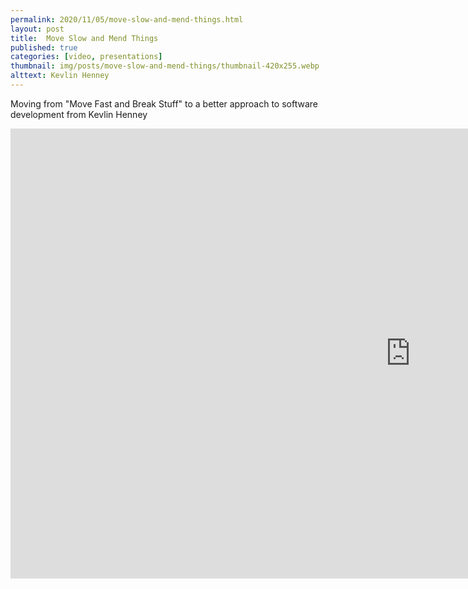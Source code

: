 ```yaml
---
permalink: 2020/11/05/move-slow-and-mend-things.html
layout: post
title:  Move Slow and Mend Things
published: true
categories: [video, presentations]
thumbnail: img/posts/move-slow-and-mend-things/thumbnail-420x255.webp
alttext: Kevlin Henney
--- 
```


Moving from "Move Fast and Break Stuff" to a better approach to software development from Kevlin Henney

<iframe width="1280" height="720" src="https://www.youtube.com/embed/1kklyq4XYpw" frameborder="0" allow="accelerometer; autoplay; clipboard-write; encrypted-media; gyroscope; picture-in-picture" allowfullscreen></iframe>
